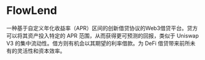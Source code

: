 # FlowLend
一种基于自定义年化收益率（APR）区间的创新借贷协议的Web3借贷平台。贷方可以将其资产投入特定的 APR 范围，从而获得更可预测的回报，类似于 Uniswap V3 的集中流动性。借方则有机会以其期望的利率借款。为 DeFi 借贷带来前所未有的灵活性和资本效率。
